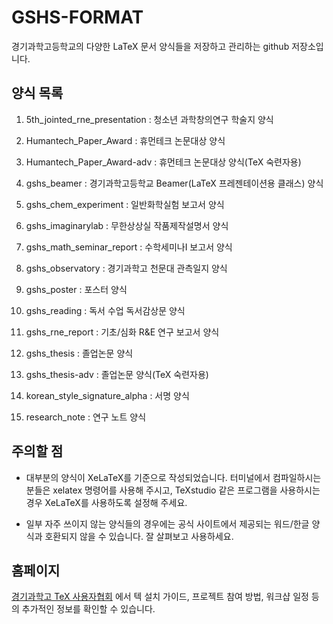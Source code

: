 # GSHS-FORMAT

경기과학고등학교의 다양한 LaTeX 문서 양식들을 저장하고 관리하는 github 저장소입니다.

## 양식 목록

1. 5th_jointed_rne_presentation : 청소년 과학창의연구 학술지 양식

2. Humantech_Paper_Award : 휴먼테크 논문대상 양식

3. Humantech_Paper_Award-adv : 휴먼테크 논문대상 양식(TeX 숙련자용)

4. gshs_beamer : 경기과학고등학교 Beamer(LaTeX 프레젠테이션용 클래스) 양식

5. gshs_chem_experiment : 일반화학실험 보고서 양식

6. gshs_imaginarylab : 무한상상실 작품제작설명서 양식

7. gshs_math_seminar_report : 수학세미나I 보고서 양식

8. gshs_observatory : 경기과학고 천문대 관측일지 양식

9. gshs_poster : 포스터 양식

10. gshs_reading : 독서 수업 독서감상문 양식

11. gshs_rne_report : 기초/심화 R&E 연구 보고서 양식

12. gshs_thesis : 졸업논문 양식

13. gshs_thesis-adv : 졸업논문 양식(TeX 숙련자용)

14. korean_style_signature_alpha : 서명 양식

15. research_note : 연구 노트 양식


## 주의할 점

* 대부분의 양식이 XeLaTeX를 기준으로 작성되었습니다. 터미널에서 컴파일하시는 분들은 xelatex 명령어를 사용해 주시고, TeXstudio 같은 프로그램을 사용하시는 경우 XeLaTeX를 사용하도록 설정해 주세요.

* 일부 자주 쓰이지 않는 양식들의 경우에는 공식 사이트에서 제공되는 워드/한글 양식과 호환되지 않을 수 있습니다. 잘 살펴보고 사용하세요.

## 홈페이지

[경기과학고 TeX 사용자협회](http://latex.gs.hs.kr/) 에서 텍 설치 가이드, 프로젝트 참여 방법, 워크샵 일정 등의 추가적인 정보를 확인할 수 있습니다.
